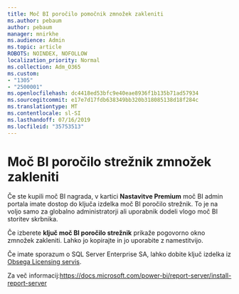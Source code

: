 ```yaml
---
title: Moč BI poročilo pomočnik zmnožek zakleniti
ms.author: pebaum
author: pebaum
manager: mnirkhe
ms.audience: Admin
ms.topic: article
ROBOTS: NOINDEX, NOFOLLOW
localization_priority: Normal
ms.collection: Adm_O365
ms.custom:
- "1305"
- "2500001"
ms.openlocfilehash: dc4418ed53bfc9e40eae8936f1b135b71ad57934
ms.sourcegitcommit: e17e7d17fdb638349bb320b318085138d18f284c
ms.translationtype: MT
ms.contentlocale: sl-SI
ms.lasthandoff: 07/16/2019
ms.locfileid: "35753513"
---
```

# <a name="power-bi-report-server-product-key"></a>Moč BI poročilo strežnik zmnožek zakleniti

Če ste kupili moč BI nagrada, v kartici **Nastavitve Premium** moč BI admin portala imate dostop do ključa izdelka moč BI poročilo strežnik. To je na voljo samo za globalno administratorji ali uporabnik dodeli vlogo moč BI storitev skrbnika.

Če izberete **ključ moč BI poročilo strežnik** prikaže pogovorno okno zmnožek zakleniti. Lahko jo kopirajte in jo uporabite z namestitvijo.

Če imate sporazum o SQL Server Enterprise SA, lahko dobite ključ izdelka iz [Obsega Licensing servis](https://www.microsoft.com/Licensing/servicecenter/).

Za več informacij:https://docs.microsoft.com/power-bi/report-server/install-report-server
